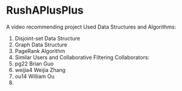# RushAPlusPlus
A video recommending project
Used Data Structures and Algorithms:
1. Disjoint-set Data Structure
2. Graph Data Structure
3. PageRank Algorithm
4. Similar Users and Collaborative Filtering
Collaborators:
1. pg22 Brian Guo
2. weijia4 Weijia Zhang
3. ou14 William Ou
4. 
